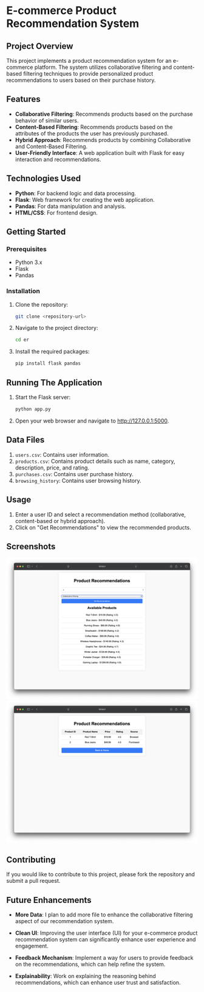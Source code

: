 # E-commerce Product Recommendation System

## Project Overview
This project implements a product recommendation system for an e-commerce platform. The system utilizes collaborative filtering and content-based filtering techniques to provide personalized product recommendations to users based on their purchase history.

## Features
- **Collaborative Filtering**: Recommends products based on the purchase behavior of similar users.
- **Content-Based Filtering**: Recommends products based on the attributes of the products the user has previously purchased.
- **Hybrid Approach**: Recommends products by combining Collaborative and Content-Based Filtering.
- **User-Friendly Interface**: A web application built with Flask for easy interaction and recommendations.

## Technologies Used
- **Python**: For backend logic and data processing.
- **Flask**: Web framework for creating the web application.
- **Pandas**: For data manipulation and analysis.
- **HTML/CSS**: For frontend design.

## Getting Started

### Prerequisites
- Python 3.x
- Flask
- Pandas

### Installation
1. Clone the repository:
   ```bash
   git clone <repository-url>
   ```

2. Navigate to the project directory:
   ```bash
   cd er
   ```

3. Install the required packages:
   ```python
   pip install flask pandas
   ```

## Running The Application
1. Start the Flask server:
   ```python
   python app.py

   ```
2. Open your web browser and navigate to http://127.0.0.1:5000.


## Data Files
1. `users.csv`: Contains user information.
2. `products.csv`: Contains product details such as name, category, description, price, and rating.
3. `purchases.csv`: Contains user purchase history.
4. `browsing_history`: Contains user browsing history.

## Usage
1. Enter a user ID and select a recommendation method (collaborative, content-based or hybrid approach).
2. Click on "Get Recommendations" to view the recommended products. 

## Screenshots
![Recommendations Page](images/recommendations.png)
![Homepage](images/homepage.png)


## Contributing
If you would like to contribute to this project, please fork the repository and submit a pull request.

## Future Enhancements

- **More Data**: I plan to add more file to enhance the collaborative filtering aspect of our recommendation system.
  
- **Clean UI**: Improving the user interface (UI) for your e-commerce product recommendation system can significantly enhance user experience and engagement.

- **Feedback Mechanism**: Implement a way for users to provide feedback on the recommendations, which can help refine the system.

- **Explainability**: Work on explaining the reasoning behind recommendations, which can enhance user trust and satisfaction.



   
